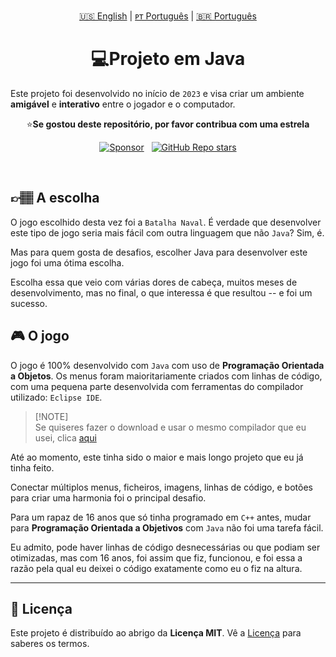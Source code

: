 <!-- |||||||||||||||||||| EN - PT |||||||||||||||||||| -->
<p align='center'>
  <a href="https://github.com/dev-ggomes/batalha-naval-java/blob/main/README.md">🇺🇸 English</a> | 
  <a href="https://github.com/dev-ggomes/batalha-naval-java/blob/main/README-pt-pt.md">ᴘᴛ Português</a> | 
  <a href="https://github.com/dev-ggomes/batalha-naval-java/blob/main/README-pt-br.md">🇧🇷 Português</a>
</p>

<h1 align="center"> 💻Projeto em Java </h1>

<p align="center">
  
  Este projeto foi desenvolvido no início de `2023` e visa criar um ambiente **amigável** e **interativo** entre o jogador e o computador.

</p>

<p align='center'>
  ⭐<b>Se gostou deste repositório, por favor contribua com uma estrela</b>
</p>

<!-- |||||||||||||||||||| SPONSORS & STARS |||||||||||||||||||| -->
<p align='center'>
  <a href="https://github.com/sponsors/dev-ggomes"><img alt="Sponsor" src="https://img.shields.io/badge/sponsor-30363D?style=for-the-badge&logo=GitHub-Sponsors&logoColor=#white" /></a>
  &nbsp;
  <a href="#"><img alt="GitHub Repo stars" src="https://img.shields.io/github/stars/dev-ggomes/batalha-naval-java?style=for-the-badge" /></a>
</p>

<br>

## 👉🏽 A escolha

<p>
  
  O jogo escolhido desta vez foi a `Batalha Naval`. É verdade que desenvolver este tipo de jogo seria mais fácil com outra linguagem que não `Java`? Sim, é.
  
</p>
<p>
  Mas para quem gosta de desafios, escolher Java para desenvolver este jogo foi uma ótima escolha.
</p>
<p>
  Escolha essa que veio com várias dores de cabeça, muitos meses de desenvolvimento, mas no final, o que interessa é que resultou -- e foi um sucesso.
</p>

## 🎮 O jogo

<p>
  
  O jogo é 100% desenvolvido com `Java` com uso de **Programação Orientada a Objetos**. Os menus foram maioritariamente criados com linhas de código, com uma pequena parte desenvolvida com ferramentas do compilador utilizado: `Eclipse IDE`. 
> [!NOTE]\
> Se quiseres fazer o download e usar o mesmo compilador que eu usei, clica [aqui](https://eclipseide.org)
</p>

<p>Até ao momento, este tinha sido o maior e mais longo projeto que eu já tinha feito.</p>
<p>Conectar múltiplos menus, ficheiros, imagens, linhas de código, e botões para criar uma harmonia foi o principal desafio.</p>

<p>
  
  Para um rapaz de 16 anos que só tinha programado em `C++` antes, mudar para **Programação Orientada a Objetivos** com `Java` não foi uma tarefa fácil.
  
</p>

<p>Eu admito, pode haver linhas de código desnecessárias ou que podiam ser otimizadas, mas com 16 anos, foi assim que fiz, funcionou, e foi essa a razão pela qual eu deixei o código exatamente como eu o fiz na altura.</p>

---

<!-- |||||||||||||||||||| LICENSE |||||||||||||||||||| -->
## 📄 Licença

<p>
  
  Este projeto é distribuído ao abrigo da **Licença MIT**. Vê a [Licença](https://github.com/dev-ggomes/batalha-naval-java?tab=MIT-1-ov-file) para saberes os termos.
  
</p>

